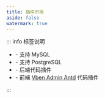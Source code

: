 ```yaml
---
title: 插件市场
aside: false
watermark: true
---
```


::: info 标签说明

- <Badge text="MySQL" color="#006484" bg-color="rgba(0, 100, 132, 0.1)" border-color="rgba(0, 100, 132, 0.2)" /> - 支持 MySQL
- <Badge text="PostgreSQL" color="#336699" bg-color="rgba(51, 102, 153, 0.1)" border-color="rgba(51, 102, 153, 0.2)" /> - 支持 PostgreSQL
- <Badge text="后端" color="#009485" bg-color="rgba(0,148,133,0.1)" border-color="rgba(0,148,133,0.2)" /> - 后端代码插件
- <Badge text="前端" color="#a855f7" bg-color="rgba(168, 85, 247, 0.1)" border-color="rgba(168, 85, 247, 0.2)" /> - 前端 [Vben Admin Antd](https://github.com/fastapi-practices/fastapi_best_architecture_ui) 代码插件

:::

<script setup lang="ts">
import { pluginItems } from '@source/.vuepress/data/plugin'
</script>

<PluginMarket :items="pluginItems" />

